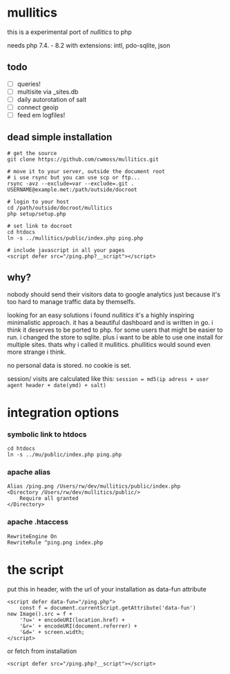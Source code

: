# mullitics

this is a experimental port of _nullitics_ to php

needs php 7.4. - 8.2 with extensions: intl, pdo-sqlite, json

## todo

- [ ] queries!
- [ ] multisite via \_sites.db
- [ ] daily autorotation of salt
- [ ] connect geoip
- [ ] feed em logfiles!

## dead simple installation

    # get the source
    git clone https://github.com/cwmoss/mullitics.git

    # move it to your server, outside the document root
    # i use rsync but you can use scp or ftp...
    rsync -avz --exclude=var --exclude=.git . USERNAME@example.met:/path/outside/docroot

    # login to your host
    cd /path/outside/docroot/mullitics
    php setup/setup.php

    # set link to docroot
    cd htdocs
    ln -s ../mullitics/public/index.php ping.php

    # include javascript in all your pages
    <script defer src="/ping.php?__script"></script>

## why?

nobody should send their visitors data to google analytics just because it's too hard to manage traffic data by themselfs.

looking for an easy solutions i found _nullitics_ it's a highly inspiring minimalistic approach. it has a beautiful dashboard and is written in go. i think it deserves to be ported to php. for some users that might be easier to run. i changed the store to sqlite. plus i want to be able to use one install for multiple sites. thats why i called it mullitics. phullitics would sound even more strange i think.

no personal data is stored. no cookie is set.

session/ visits are calculated like this:
`session = md5(ip adress + user agent header + date(ymd) + salt)`

# integration options

### symbolic link to htdocs

    cd htdocs
    ln -s ../mu/public/index.php ping.php

### apache alias

    Alias /ping.png /Users/rw/dev/mullitics/public/index.php
    <Directory /Users/rw/dev/mullitics/public/>
        Require all granted
    </Directory>

### apache .htaccess

    RewriteEngine On
    RewriteRule ^ping.png index.php

# the script

put this in header, with the url of your installation as data-fun attribute

    <script defer data-fun="/ping.php">
        const f = document.currentScript.getAttribute('data-fun')
    new Image().src = f +
        '?u=' + encodeURI(location.href) +
        '&r=' + encodeURI(document.referrer) +
        '&d=' + screen.width;
    </script>

or fetch from installation

    <script defer src="/ping.php?__script"></script>
